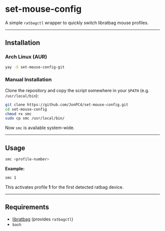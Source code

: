 # set-mouse-config

A simple `ratbagctl` wrapper to quickly switch libratbag mouse profiles.

---

## Installation

### Arch Linux (AUR)

```bash
yay -S set-mouse-config-git
```

### Manual Installation

Clone the repository and copy the script somewhere in your `$PATH` (e.g. `/usr/local/bin`):

```bash
git clone https://github.com/JonPC4/set-mouse-config.git
cd set-mouse-config
chmod +x smc
sudo cp smc /usr/local/bin/
```

Now `smc` is available system-wide.

---

## Usage

```bash
smc <profile-number>
```

**Example:**

```bash
smc 1
```

This activates profile **1** for the first detected ratbag device.

---

## Requirements

- [libratbag](https://github.com/libratbag/libratbag) (provides `ratbagctl`)
- `bash`
